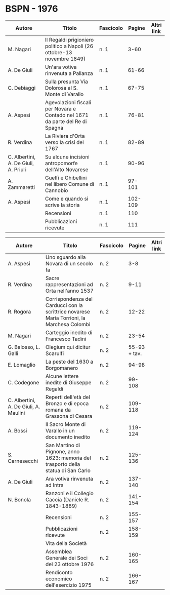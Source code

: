 # BSPN - 1976

| Autore                               | Titolo                                                                       | Fascicolo | Pagine  | Altri link |
|--------------------------------------|------------------------------------------------------------------------------|-----------|---------|------------|
| M. Nagari                            | Il Regaldi prigioniero politico a Napoli (26 ottobre-13 novembre 1849)       | n. 1      | 3-60    |            |
| A. De Giuli                          | Un'ara votiva rinvenuta a Pallanza                                           | n. 1      | 61-66   |            |
| C. Debiaggi                          | Sulla presunta Via Dolorosa al S. Monte di Varallo                           | n. 1      | 67-75   |            |
| A. Aspesi                            | Agevolazioni fiscali per Novara e Contado nel 1671 da parte del Re di Spagna | n. 1      | 76-81   |            |
| R. Verdina                           | La Riviera d'Orta verso la crisi del 1767                                    | n. 1      | 82-89   |            |
| C. Albertini, A. De Giuli, A. Priuli | Su alcune incisioni antropomorfe dell'Alto Novarese                          | n. 1      | 90-96   |            |
| A. Zammaretti                        | Guelfi e Ghibellini nel libero Comune di Cannobio                            | n. 1      | 97-101  |            |
| A. Aspesi                            | Come e quando si scrive la storia                                            | n. 1      | 102-109 |            |
|                                      | Recensioni                                                                   | n. 1      | 110     |            |
|                                      | Pubblicazioni ricevute                                                       | n. 1      | 111     |            |

| Autore                                | Titolo                                                                                     | Fascicolo | Pagine       | Altri link |
|---------------------------------------|--------------------------------------------------------------------------------------------|-----------|--------------|------------|
| A. Aspesi                             | Uno sguardo alla Novara di un secolo fa                                                    | n. 2      | 3-8          |            |
| R. Verdina                            | Sacre rappresentazioni ad Orta nell'anno 1537                                              | n. 2      | 9-11         |            |
| R. Rogora                             | Corrispondenza del Carducci con la scrittrice novarese Maria Torrioni, la Marchesa Colombi | n. 2      | 12-22        |            |
| M. Nagari                             | Carteggio inedito di Francesco Tadini                                                      | n. 2      | 23-54        |            |
| G. Balosso, L. Galli                  | Olegium qui dicitur Scarulfi                                                               | n. 2      | 55-93 + tav. |            |
| E. Lomaglio                           | La peste del 1630 a Borgomanero                                                            | n. 2      | 94-98        |            |
| C. Codegone                           | Alcune lettere inedite di Giuseppe Regaldi                                                 | n. 2      | 99-108       |            |
| C. Albertini, A. De Giuli, A. Maulini | Reperti dell'età del Bronzo e di epoca romana da Grassona di Cesara                        | n. 2      | 109-118      |            |
| A. Bossi                              | Il Sacro Monte di Varallo in un documento inedito                                          | n. 2      | 119-124      |            |
| S. Carnesecchi                        | San Martino di Pignone, anno 1623: memoria del trasporto della statua di San Carlo         | n. 2      | 125-136      |            |
| A. De Giuli                           | Ara votiva rinvenuta ad Intra                                                              | n. 2      | 137-140      |            |
| N. Bonola                             | Ranzoni e il Collegio Caccia (Daniele R. 1843-1889)                                        | n. 2      | 141-154      |            |
|                                       | Recensioni                                                                                 | n. 2      | 155-157      |            |
|                                       | Pubblicazioni ricevute                                                                     | n. 2      | 158-159      |            |
|                                       | Vita della Società                                                                         |           |              |            |
|                                       | Assemblea Generale dei Soci del 23 ottobre 1976                                            | n. 2      | 160-165      |            |
|                                       | Rendiconto economico dell'esercizio 1975                                                   | n. 2      | 166-167      |            |
